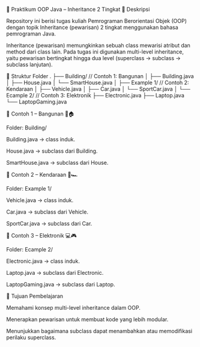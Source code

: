 📘 Praktikum OOP Java – Inheritance 2 Tingkat
📝 Deskripsi

Repository ini berisi tugas kuliah Pemrograman Berorientasi Objek (OOP) dengan topik Inheritance (pewarisan) 2 tingkat menggunakan bahasa pemrograman Java.

Inheritance (pewarisan) memungkinkan sebuah class mewarisi atribut dan method dari class lain. Pada tugas ini digunakan multi-level inheritance, yaitu pewarisan bertingkat hingga dua level (superclass → subclass → subclass lanjutan).

📂 Struktur Folder
.
├── Building/          // Contoh 1: Bangunan
│   ├── Building.java
│   ├── House.java
│   └── SmartHouse.java
│
├── Example 1/         // Contoh 2: Kendaraan
│   ├── Vehicle.java
│   ├── Car.java
│   └── SportCar.java
│
└── Ecample 2/         // Contoh 3: Elektronik
    ├── Electronic.java
    ├── Laptop.java
    └── LaptopGaming.java

📌 Contoh 1 – Bangunan 🏢🏠

Folder: Building/

Building.java → class induk.

House.java → subclass dari Building.

SmartHouse.java → subclass dari House.

📌 Contoh 2 – Kendaraan 🚗🏎️

Folder: Example 1/

Vehicle.java → class induk.

Car.java → subclass dari Vehicle.

SportCar.java → subclass dari Car.

📌 Contoh 3 – Elektronik 💻🎮

Folder: Ecample 2/

Electronic.java → class induk.

Laptop.java → subclass dari Electronic.

LaptopGaming.java → subclass dari Laptop.

🎯 Tujuan Pembelajaran

Memahami konsep multi-level inheritance dalam OOP.

Menerapkan pewarisan untuk membuat kode yang lebih modular.

Menunjukkan bagaimana subclass dapat menambahkan atau memodifikasi perilaku superclass.

